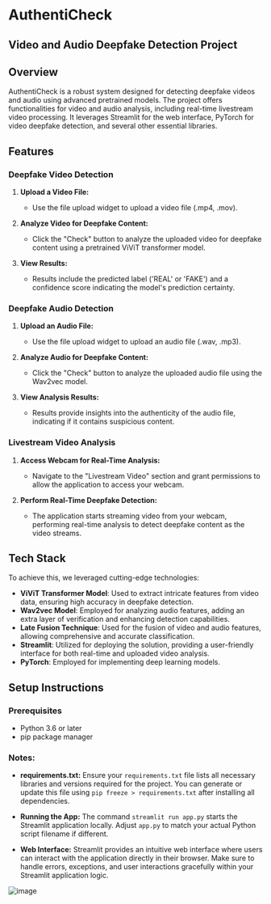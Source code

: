 # AuthentiCheck

## Video and Audio Deepfake Detection Project

## Overview

AuthentiCheck is a robust system designed for detecting deepfake videos and audio using advanced pretrained models. The project offers functionalities for video and audio analysis, including real-time livestream video processing. It leverages Streamlit for the web interface, PyTorch for video deepfake detection, and several other essential libraries.

## Features

### Deepfake Video Detection

1. **Upload a Video File:**
   - Use the file upload widget to upload a video file (.mp4, .mov).

2. **Analyze Video for Deepfake Content:**
   - Click the "Check" button to analyze the uploaded video for deepfake content using a pretrained ViViT transformer model.

3. **View Results:**
   - Results include the predicted label ('REAL' or 'FAKE') and a confidence score indicating the model's prediction certainty.

### Deepfake Audio Detection

1. **Upload an Audio File:**
   - Use the file upload widget to upload an audio file (.wav, .mp3).

2. **Analyze Audio for Deepfake Content:**
   - Click the "Check" button to analyze the uploaded audio file using the Wav2vec model.

3. **View Analysis Results:**
   - Results provide insights into the authenticity of the audio file, indicating if it contains suspicious content.

### Livestream Video Analysis

1. **Access Webcam for Real-Time Analysis:**
   - Navigate to the "Livestream Video" section and grant permissions to allow the application to access your webcam.

2. **Perform Real-Time Deepfake Detection:**
   - The application starts streaming video from your webcam, performing real-time analysis to detect deepfake content as the video streams.

## Tech Stack

To achieve this, we leveraged cutting-edge technologies:
- **ViViT Transformer Model**: Used to extract intricate features from video data, ensuring high accuracy in deepfake detection.
- **Wav2vec Model**: Employed for analyzing audio features, adding an extra layer of verification and enhancing detection capabilities.
- **Late Fusion Technique**: Used for the fusion of video and audio features, allowing comprehensive and accurate classification.
- **Streamlit**: Utilized for deploying the solution, providing a user-friendly interface for both real-time and uploaded video analysis.
- **PyTorch**: Employed for implementing deep learning models.

## Setup Instructions

### Prerequisites
- Python 3.6 or later
- pip package manager

### Notes:
- **requirements.txt:** Ensure your `requirements.txt` file lists all necessary libraries and versions required for the project. You can generate or update this file using `pip freeze > requirements.txt` after installing all dependencies.
  
- **Running the App:** The command `streamlit run app.py` starts the Streamlit application locally. Adjust `app.py` to match your actual Python script filename if different.
  
- **Web Interface:** Streamlit provides an intuitive web interface where users can interact with the application directly in their browser. Make sure to handle errors, exceptions, and user interactions gracefully within your Streamlit application logic.

![image](https://github.com/ArchitaWadhwa/Sangya_video_deepfake_detection/assets/120119962/5f2773c2-e855-426f-b461-83d5cc76f7cb)


